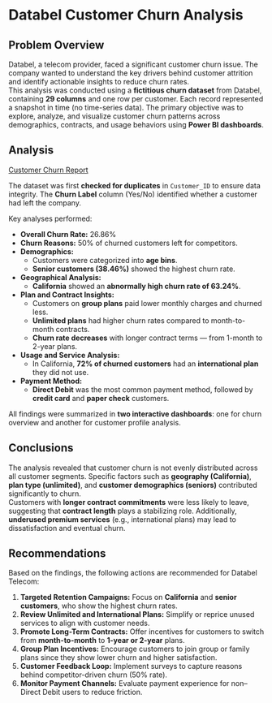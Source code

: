 # Databel Customer Churn Analysis

## Problem Overview
Databel, a telecom provider, faced a significant customer churn issue. The company wanted to understand the key drivers behind customer attrition and identify actionable insights to reduce churn rates.  
This analysis was conducted using a **fictitious churn dataset** from Databel, containing **29 columns** and one row per customer. Each record represented a snapshot in time (no time-series data). The primary objective was to explore, analyze, and visualize customer churn patterns across demographics, contracts, and usage behaviors using **Power BI dashboards**.

## Analysis
<a href="https://github.com/lois2inn/Dashboards/blob/main/Customer%20Churn%20Analysis/CustomerChurnAnalysisReport.pdf">Customer Churn Report</a>  

The dataset was first **checked for duplicates** in `Customer_ID` to ensure data integrity. The **Churn Label** column (Yes/No) identified whether a customer had left the company.  

Key analyses performed:  
- **Overall Churn Rate:** 26.86%  
- **Churn Reasons:** 50% of churned customers left for competitors.  
- **Demographics:**  
  - Customers were categorized into **age bins**.  
  - **Senior customers (38.46%)** showed the highest churn rate.  
- **Geographical Analysis:**  
  - **California** showed an **abnormally high churn rate of 63.24%**.  
- **Plan and Contract Insights:**  
  - Customers on **group plans** paid lower monthly charges and churned less.  
  - **Unlimited plans** had higher churn rates compared to month-to-month contracts.  
  - **Churn rate decreases** with longer contract terms — from 1-month to 2-year plans.  
- **Usage and Service Analysis:**  
  - In California, **72% of churned customers** had an **international plan** they did not use.  
- **Payment Method:**  
  - **Direct Debit** was the most common payment method, followed by **credit card** and **paper check** customers.

All findings were summarized in **two interactive dashboards**: one for churn overview and another for customer profile analysis.

## Conclusions
The analysis revealed that customer churn is not evenly distributed across all customer segments. Specific factors such as **geography (California)**, **plan type (unlimited)**, and **customer demographics (seniors)** contributed significantly to churn.  
Customers with **longer contract commitments** were less likely to leave, suggesting that **contract length** plays a stabilizing role. Additionally, **underused premium services** (e.g., international plans) may lead to dissatisfaction and eventual churn.

## Recommendations
Based on the findings, the following actions are recommended for Databel Telecom:  
1. **Targeted Retention Campaigns:** Focus on **California** and **senior customers**, who show the highest churn rates.  
2. **Review Unlimited and International Plans:** Simplify or reprice unused services to align with customer needs.  
3. **Promote Long-Term Contracts:** Offer incentives for customers to switch from **month-to-month** to **1-year or 2-year** plans.  
4. **Group Plan Incentives:** Encourage customers to join group or family plans since they show lower churn and higher satisfaction.  
5. **Customer Feedback Loop:** Implement surveys to capture reasons behind competitor-driven churn (50% rate).  
6. **Monitor Payment Channels:** Evaluate payment experience for non–Direct Debit users to reduce friction.  
